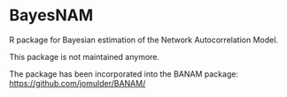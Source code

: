 # BayesNAM
R package for Bayesian estimation of the Network Autocorrelation Model. 

This package is not maintained anymore. 

The package has been incorporated into the BANAM package:
https://github.com/jomulder/BANAM/
